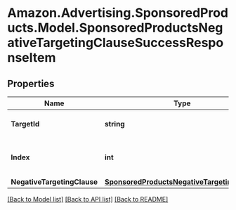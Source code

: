 # Amazon.Advertising.SponsoredProducts.Model.SponsoredProductsNegativeTargetingClauseSuccessResponseItem

## Properties

Name | Type | Description | Notes
------------ | ------------- | ------------- | -------------
**TargetId** | **string** | the NegativeTargetingClause ID | [optional] 
**Index** | **int** | the index of the NegativeTargetingClause in the array from the request body | 
**NegativeTargetingClause** | [**SponsoredProductsNegativeTargetingClause**](SponsoredProductsNegativeTargetingClause.md) |  | [optional] 

[[Back to Model list]](../README.md#documentation-for-models) [[Back to API list]](../README.md#documentation-for-api-endpoints) [[Back to README]](../README.md)

